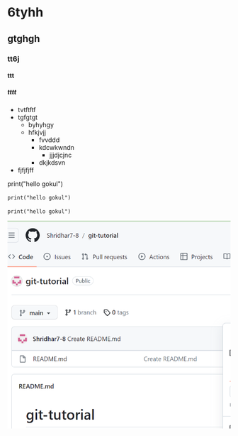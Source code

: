 # 6tyhh
## gtghgh
### tt6j
#### ttt
##### tttt


- tvtftftf
- tgfgtgt
    - byhyhgy
    - hfkjvjj
        - fvvddd
        - kdcwkwndn
             - jjjdjcjnc
        - dkjkdsvn
- fjfjfjff


print("hello gokul")

```
print("hello gokul")
```

`print("hello gokul")`

![Alt text](image.png)

